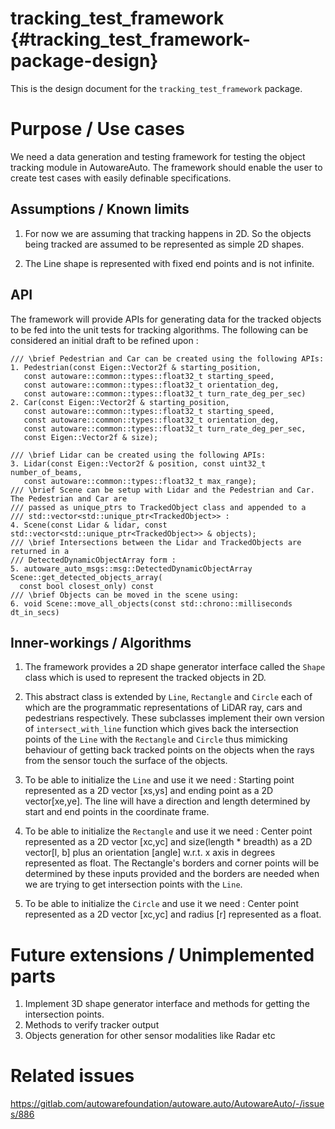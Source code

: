 tracking_test_framework {#tracking_test_framework-package-design}
===========

This is the design document for the `tracking_test_framework` package.


# Purpose / Use cases

We need a data generation and testing framework for testing the object tracking module in 
AutowareAuto. The framework should enable the user to create test cases with easily definable specifications.

## Assumptions / Known limits
1. For now we are assuming that tracking happens in 2D. So the objects being tracked are assumed 
to be represented as simple 2D shapes.

2. The Line shape is represented with fixed end points and is not infinite. 

## API
The framework will provide APIs for generating data for the tracked objects to be fed into 
the unit tests for tracking algorithms. The following can be considered an initial draft to be 
refined upon : 

```{cpp}
/// \brief Pedestrian and Car can be created using the following APIs:
1. Pedestrian(const Eigen::Vector2f & starting_position,
   const autoware::common::types::float32_t starting_speed,
   const autoware::common::types::float32_t orientation_deg,
   const autoware::common::types::float32_t turn_rate_deg_per_sec)
2. Car(const Eigen::Vector2f & starting_position,
   const autoware::common::types::float32_t starting_speed,
   const autoware::common::types::float32_t orientation_deg,
   const autoware::common::types::float32_t turn_rate_deg_per_sec,
   const Eigen::Vector2f & size);

/// \brief Lidar can be created using the following APIs:
3. Lidar(const Eigen::Vector2f & position, const uint32_t number_of_beams,
   const autoware::common::types::float32_t max_range);
/// \brief Scene can be setup with Lidar and the Pedestrian and Car. The Pedestrian and Car are 
/// passed as unique_ptrs to TrackedObject class and appended to a 
/// std::vector<std::unique_ptr<TrackedObject>> :
4. Scene(const Lidar & lidar, const std::vector<std::unique_ptr<TrackedObject>> & objects);
/// \brief Intersections between the Lidar and TrackedObjects are returned in a 
/// DetectedDynamicObjectArray form :
5. autoware_auto_msgs::msg::DetectedDynamicObjectArray Scene::get_detected_objects_array(
  const bool closest_only) const
/// \brief Objects can be moved in the scene using:
6. void Scene::move_all_objects(const std::chrono::milliseconds dt_in_secs)
```

## Inner-workings / Algorithms
1. The framework provides a 2D shape generator interface called the `Shape` class which is used to 
represent the tracked objects in 2D.

2. This abstract class is extended by `Line`, `Rectangle` and 
`Circle` each of which are the programmatic representations of LiDAR ray, cars and pedestrians 
respectively. These subclasses implement their own version of `intersect_with_line` function 
which gives back the intersection points of the `Line` with the `Rectangle` and `Circle` thus 
mimicking behaviour of getting back tracked points on the objects when the rays from the sensor 
touch the surface of the objects.
   
3. To be able to initialize the `Line` and use it we need : 
   Starting point represented as a 2D vector [xs,ys] and ending point as a 2D vector[xe,ye].
   The line will have a direction and length determined by start and end points in the 
   coordinate frame.

3. To be able to initialize the `Rectangle` and use it we need :
   Center point represented as a 2D vector [xc,yc] and size(length * breadth) as a 2D vector[l,
   b] plus an orientation [angle] w.r.t. x axis in degrees represented as float. The Rectangle's 
   borders and corner points will be determined by these inputs provided and the borders are needed when we are 
   trying to get intersection points with the `Line`. 

4. To be able to initialize the `Circle` and use it we need :
   Center point represented as a 2D vector [xc,yc] and radius [r] represented as a float. 


# Future extensions / Unimplemented parts
1. Implement 3D shape generator interface and methods for getting the intersection points.
2. Methods to verify tracker output
3. Objects generation for other sensor modalities like Radar etc

# Related issues
<!-- Required -->
https://gitlab.com/autowarefoundation/autoware.auto/AutowareAuto/-/issues/886